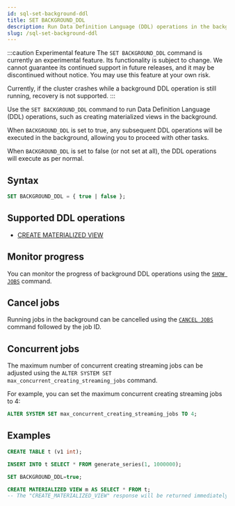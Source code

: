 ```yaml
---
id: sql-set-background-ddl
title: SET BACKGROUND_DDL
description: Run Data Definition Language (DDL) operations in the background.
slug: /sql-set-background-ddl
---
```

<head>
  <link rel="canonical" href="https://docs.risingwave.com/docs/current/sql-set-background-ddl/" />
</head>

:::caution Experimental feature
The `SET BACKGROUND_DDL` command is currently an experimental feature. Its functionality is subject to change. We cannot guarantee its continued support in future releases, and it may be discontinued without notice. You may use this feature at your own risk.

Currently, if the cluster crashes while a background DDL operation is still running, recovery is not supported.
:::

Use the `SET BACKGROUND_DDL` command to run Data Definition Language (DDL) operations, such as creating materialized views in the background.

When `BACKGROUND_DDL` is set to true, any subsequent DDL operations will be executed in the background, allowing you to proceed with other tasks. 

When `BACKGROUND_DDL` is set to false (or not set at all), the DDL operations will execute as per normal.

## Syntax

```sql
SET BACKGROUND_DDL = { true | false };
```

## Supported DDL operations

- [CREATE MATERIALIZED VIEW](/sql/commands/sql-create-mv.md)

## Monitor progress

You can monitor the progress of background DDL operations using the [`SHOW JOBS`](/sql/commands/sql-show-jobs.md) command.

## Cancel jobs

Running jobs in the background can be cancelled using the [`CANCEL JOBS`](/sql/commands/sql-cancel-jobs.md) command followed by the job ID.

## Concurrent jobs

The maximum number of concurrent creating streaming jobs can be adjusted using the `ALTER SYSTEM SET max_concurrent_creating_streaming_jobs` command.

For example, you can set the maximum concurrent creating streaming jobs to 4:

```sql
ALTER SYSTEM SET max_concurrent_creating_streaming_jobs TO 4;
```

## Examples

```sql
CREATE TABLE t (v1 int);

INSERT INTO t SELECT * FROM generate_series(1, 1000000);

SET BACKGROUND_DDL=true;

CREATE MATERIALIZED VIEW m AS SELECT * FROM t; 
-- The "CREATE_MATERIALIZED_VIEW" response will be returned immediately.
```